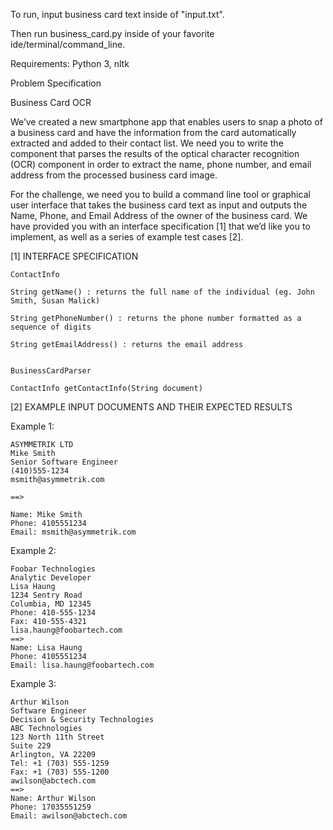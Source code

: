To run, input business card text inside of "input.txt".

Then run business_card.py inside of your favorite ide/terminal/command_line.

Requirements: Python 3, nltk 


Problem Specification

Business Card OCR

We’ve created a new smartphone app that enables users to snap a photo of a business card and have the information from the card automatically extracted and added to their contact list. We need you to write the component that parses the results of the optical character recognition (OCR) component in order to extract the name, phone number, and email address from the processed business card image.

For the challenge, we need you to build a command line tool or graphical user interface that takes the business card text as input and outputs the Name, Phone, and Email Address of the owner of the business card. We have provided you with an interface specification [1] that we’d like you to implement, as well as a series of example test cases [2].

[1] INTERFACE SPECIFICATION

    ContactInfo
    
    String getName() : returns the full name of the individual (eg. John Smith, Susan Malick)
    
    String getPhoneNumber() : returns the phone number formatted as a sequence of digits

    String getEmailAddress() : returns the email address


    BusinessCardParser

    ContactInfo getContactInfo(String document)

[2] EXAMPLE INPUT DOCUMENTS AND THEIR EXPECTED RESULTS

Example 1:

    ASYMMETRIK LTD
    Mike Smith
    Senior Software Engineer
    (410)555-1234
    msmith@asymmetrik.com

    ==>

    Name: Mike Smith
    Phone: 4105551234
    Email: msmith@asymmetrik.com

Example 2:

    Foobar Technologies
    Analytic Developer
    Lisa Haung
    1234 Sentry Road
    Columbia, MD 12345
    Phone: 410-555-1234
    Fax: 410-555-4321
    lisa.haung@foobartech.com
    ==>
    Name: Lisa Haung
    Phone: 4105551234
    Email: lisa.haung@foobartech.com

Example 3:

    Arthur Wilson
    Software Engineer
    Decision & Security Technologies
    ABC Technologies
    123 North 11th Street
    Suite 229
    Arlington, VA 22209
    Tel: +1 (703) 555-1259
    Fax: +1 (703) 555-1200
    awilson@abctech.com
    ==>
    Name: Arthur Wilson
    Phone: 17035551259
    Email: awilson@abctech.com
